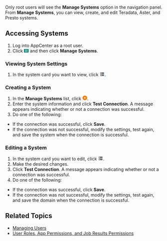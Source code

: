 Only root users will see the **Manage Systems** option in the navigation panel. From **Manage Systems**, you can view, create, and edit Teradata, Aster, and Presto systems.

## Accessing Systems

1. Log into AppCenter as a root user.
2. Click ![menu button](/user-guide/images/menu-button.png) and then click **Manage Systems**.

### Viewing System Settings

1. In the system card you want to view, click ![open system button](/user-guide/images/open-system.png).

### Creating a System

1. In the **Manage Systems** list, click ![create system button](/user-guide/images/add-orange.png).
2. Enter the system information and click **Test Connection**. A message appears indicating whether or not a connection was successful.
3. Do one of the following:
 * If the connection was successful, click **Save**.
 * If the connection was not successful, modify the settings, test again, and save the system when the connection is successful.

### Editing a System

1. In the system card you want to edit, click ![open system button](/user-guide/images/open-system.png).
2. Make the desired changes.
3. Click **Test Connection**. A message appears indicating whether or not a connection was successful.
4. Do one of the following:
 * If the connection was successful, click **Save**.
 * If the connection was not successful, modify the settings, test again, and save the domain when the connection is successful.

## Related Topics
* [Managing Users](managing-users.md)
* [User Roles, App Permissions, and Job Results Permissions](/user-guide/app-permission-user-role.md)

